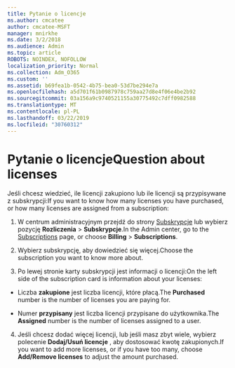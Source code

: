```yaml
---
title: Pytanie o licencje
ms.author: cmcatee
author: cmcatee-MSFT
manager: mnirkhe
ms.date: 3/2/2018
ms.audience: Admin
ms.topic: article
ROBOTS: NOINDEX, NOFOLLOW
localization_priority: Normal
ms.collection: Adm_O365
ms.custom: ''
ms.assetid: b69fea1b-0542-4b75-bea0-53d7be294e7a
ms.openlocfilehash: a5d701f61b0987978c759aa27d8e4f06e4be2b92
ms.sourcegitcommit: 03a156a9c9740521155a30775492c7dff0982588
ms.translationtype: MT
ms.contentlocale: pl-PL
ms.lasthandoff: 03/22/2019
ms.locfileid: "30760312"
---
```

# <a name="question-about-licenses"></a><span data-ttu-id="e2b7b-102">Pytanie o licencje</span><span class="sxs-lookup"><span data-stu-id="e2b7b-102">Question about licenses</span></span>

<span data-ttu-id="e2b7b-103">Jeśli chcesz wiedzieć, ile licencji zakupiono lub ile licencji są przypisywane z subskrypcji:</span><span class="sxs-lookup"><span data-stu-id="e2b7b-103">If you want to know how many licenses you have purchased, or how many licenses are assigned from a subscription:</span></span>
  
1. <span data-ttu-id="e2b7b-104">W centrum administracyjnym przejdź do strony [Subskrypcje](https://go.microsoft.com/fwlink/p/?linkid=842054) lub wybierz pozycję **Rozliczenia** \> **Subskrypcje**.</span><span class="sxs-lookup"><span data-stu-id="e2b7b-104">In the Admin center, go to the [Subscriptions](https://go.microsoft.com/fwlink/p/?linkid=842054) page, or choose **Billing** \> **Subscriptions**.</span></span>
    
2. <span data-ttu-id="e2b7b-105">Wybierz subskrypcję, aby dowiedzieć się więcej.</span><span class="sxs-lookup"><span data-stu-id="e2b7b-105">Choose the subscription you want to know more about.</span></span>
    
3. <span data-ttu-id="e2b7b-106">Po lewej stronie karty subskrypcji jest informacji o licencji:</span><span class="sxs-lookup"><span data-stu-id="e2b7b-106">On the left side of the subscription card is information about your licenses:</span></span>
    
  - <span data-ttu-id="e2b7b-107">Liczba **zakupione** jest liczba licencji, które płacą.</span><span class="sxs-lookup"><span data-stu-id="e2b7b-107">The **Purchased** number is the number of licenses you are paying for.</span></span> 
    
  - <span data-ttu-id="e2b7b-108">Numer **przypisany** jest liczba licencji przypisane do użytkownika.</span><span class="sxs-lookup"><span data-stu-id="e2b7b-108">The **Assigned** number is the number of licenses assigned to a user.</span></span> 
    
4. <span data-ttu-id="e2b7b-109">Jeśli chcesz dodać więcej licencji, lub jeśli masz zbyt wiele, wybierz polecenie **Dodaj/Usuń licencje** , aby dostosować kwotę zakupionych.</span><span class="sxs-lookup"><span data-stu-id="e2b7b-109">If you want to add more licenses, or if you have too many, choose **Add/Remove licenses** to adjust the amount purchased.</span></span> 
    

